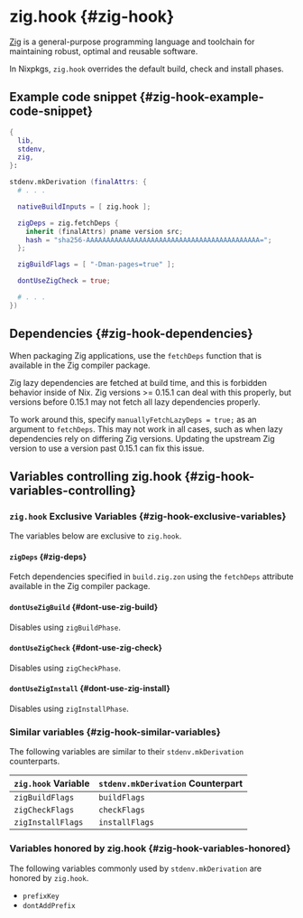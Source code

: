 # zig.hook {#zig-hook}

[Zig](https://ziglang.org/) is a general-purpose programming language and toolchain for maintaining robust, optimal and reusable software.

In Nixpkgs, `zig.hook` overrides the default build, check and install phases.

## Example code snippet {#zig-hook-example-code-snippet}

```nix
{
  lib,
  stdenv,
  zig,
}:

stdenv.mkDerivation (finalAttrs: {
  # . . .

  nativeBuildInputs = [ zig.hook ];

  zigDeps = zig.fetchDeps {
    inherit (finalAttrs) pname version src;
    hash = "sha256-AAAAAAAAAAAAAAAAAAAAAAAAAAAAAAAAAAAAAAAAAAA=";
  };

  zigBuildFlags = [ "-Dman-pages=true" ];

  dontUseZigCheck = true;

  # . . .
})
```

## Dependencies {#zig-hook-dependencies}

When packaging Zig applications, use the `fetchDeps` function that is available
in the Zig compiler package.

Zig lazy dependencies are fetched at build time, and this is forbidden behavior
inside of Nix. Zig versions >= 0.15.1 can deal with this properly, but versions
before 0.15.1 may not fetch all lazy dependencies properly.

To work around this, specify `manuallyFetchLazyDeps = true;` as an argument to
`fetchDeps`. This may not work in all cases, such as when lazy dependencies rely
on differing Zig versions. Updating the upstream Zig version to use a version
past 0.15.1 can fix this issue.

## Variables controlling zig.hook {#zig-hook-variables-controlling}

### `zig.hook` Exclusive Variables {#zig-hook-exclusive-variables}

The variables below are exclusive to `zig.hook`.

#### `zigDeps` {#zig-deps}

Fetch dependencies specified in `build.zig.zon` using the `fetchDeps` attribute
available in the Zig compiler package.

#### `dontUseZigBuild` {#dont-use-zig-build}

Disables using `zigBuildPhase`.

#### `dontUseZigCheck` {#dont-use-zig-check}

Disables using `zigCheckPhase`.

#### `dontUseZigInstall` {#dont-use-zig-install}

Disables using `zigInstallPhase`.

### Similar variables {#zig-hook-similar-variables}

The following variables are similar to their `stdenv.mkDerivation` counterparts.

| `zig.hook` Variable | `stdenv.mkDerivation` Counterpart |
|---------------------|-----------------------------------|
| `zigBuildFlags`     | `buildFlags`                      |
| `zigCheckFlags`     | `checkFlags`                      |
| `zigInstallFlags`   | `installFlags`                    |

### Variables honored by zig.hook {#zig-hook-variables-honored}

The following variables commonly used by `stdenv.mkDerivation` are honored by `zig.hook`.

- `prefixKey`
- `dontAddPrefix`
